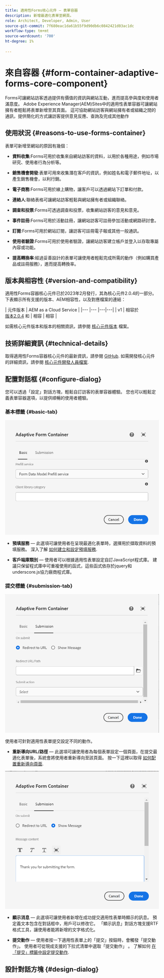 ```yaml
---
title: 適用性Forms核心元件 — 表單容器
description: 新增最適化表單至網頁。
role: Architect, Developer, Admin, User
source-git-commit: 7f680eac1da61b55f9d90db6c0842421d03ac1dc
workflow-type: tm+mt
source-wordcount: '700'
ht-degree: 1%

---
```



# 來自容器 {#form-container-adaptive-forms-core-component}

Forms可讓網站訪客透過提供有價值的資訊與網站互動，進而提高參與度和使用者滿意度。 Adobe Experience Manager(AEM)Sites中的適用性表單容器可讓網站擁有者輕鬆將表單新增至其頁面。 這可協助網站訪客與網站擁有者或組織之間的通訊，提供簡化的方式讓訪客提供意見反應、查詢及完成其他動作

## 使用狀況 {#reasons-to-use-forms-container}

表單可新增至網站的原因有幾個：

* **資料收集**:Forms可用於收集來自網站訪客的資料，以用於各種用途，例如市場研究、使用者行為分析等。

* **銷售機會開發**:表單可用來收集潛在客戶的資訊，例如姓名和電子郵件地址，以產生銷售機會，以利行銷。

* **電子商務**:Forms可用於線上購物，讓客戶可以透過網站下訂單和付款。

* **連絡人**:聯絡表格可讓網站訪客輕鬆與網站擁有者或組織聯絡。

* **調查和投票**:Forms可透過調查和投票，收集網站訪客的意見和意見。

* **事件註冊**:Forms可用於活動註冊，讓網站訪客可註冊參加活動或網路研討會。

* **訂閱**:Forms可用於網站訂閱，讓訪客可註冊電子報或其他一般通訊。

* **使用者驗證**:Forms可用於使用者驗證，讓網站訪客建立帳戶並登入以存取專屬內容或功能。

* **提高轉換率**:經過妥善設計的表單可讓使用者輕鬆完成所需的動作（例如購買產品或註冊服務），進而提高轉換率。


## 版本與相容性 {#version-and-compatibility}

適用性Forms容器核心元件已於2023年2月發行，其為核心元件2.0.4的一部分。下表顯示所有支援的版本、AEM相容性，以及對應檔案的連結：

| 元件版本 | AEM as a Cloud Service  |
|--- |--- |---|---|
| v1 | 相容於<br>[版本2.0.4](/help/versions.md) 和 | 相容 | 相容 |

如需核心元件版本和版本的相關資訊，請參閱 [核心元件版本](/help/versions.md) 檔案。

<!-- ## Sample Component Output {#sample-component-output}

To experience the Accordion Component as well as see examples of its configuration options as well as HTML and JSON output, visit the [Component Library](https://adobe.com/go/aem_cmp_library_accordion). -->

## 技術詳細資訊 {#technical-details}

取得適用性Forms容器核心元件的最新資訊，請參閱 [GitHub](https://github.com/adobe/aem-core-forms-components/tree/master/ui.af.apps/src/main/content/jcr_root/apps/core/fd/components/form/container/v1/container). 如需開發核心元件的詳細資訊，請參閱 [核心元件開發人員檔案](/help/developing/overview.md).

## 配置對話框 {#configure-dialog}

您可以透過「設定」對話方塊，輕鬆自訂訪客的表單容器體驗。 您也可以輕鬆定義表單容器選項，以提供順暢的使用者體驗。

### 基本標籤 {#basic-tab}

![基本標籤](/help/adaptive-forms/assets/formcontainer_basictab.png)

* **預填服務**  — 此選項可讓使用者在呈現最適化表單時，選擇用於擷取資料的預填服務。 深入了解 [如何建立和設定預填服務](https://experienceleague.adobe.com/docs/experience-manager-cloud-service/content/forms/create-an-adaptive-form/prepopulate-adaptive-form-fields.html?lang=en#aem-forms-custom-prefill-service).

* **客戶端庫類別**  — 使用者可以根據適用性表單設定自訂JavaScript程式庫。 建議只保留程式庫中可重複使用的函式，這些函式依存於jquery和underscore.js協力廠商程式庫。

### 提交標籤 {#submission-tab}

![提交標籤](/help/adaptive-forms/assets/formcontainer_submissiontab.png)

使用者可針對適用性表單提交設定不同的動作。
* **重新導向URL/路徑**  — 此選項可讓使用者為每個表單設定一個頁面，在提交最適化表單後，系統會將使用者重新導向至該頁面。 按一下這裡以取得 [如何配置重新導向頁面](https://experienceleague.adobe.com/docs/experience-manager-cloud-service/content/forms/create-an-adaptive-form/configure-submit-actions-and-metadata-submission/configuring-redirect-page.html).

![顯示消息頁簽](/help/adaptive-forms/assets/formconatiner_showmessage.png)

* **顯示消息**  — 此選項可讓使用者新增在成功提交適用性表單時顯示的訊息。 預定義文本包含在對話框中，用戶可以修改它。 「顯示訊息」對話方塊支援RTF格式工具，讓使用者能將新增的文字格式化。

* **提交動作**  — 使用者按一下適用性表單上的「提交」按鈕時，會觸發「提交動作」。 使用者可從現成支援的下拉式清單中選取「提交動作」 。 了解如何 [在「提交」標籤中設定提交動作](https://experienceleague.adobe.com/docs/experience-manager-cloud-service/content/forms/create-an-adaptive-form/configure-submit-actions-and-metadata-submission/configuring-submit-actions.html#supporting-custom-functions-in-validation-expressions-br).

## 設計對話方塊 {#design-dialog}



